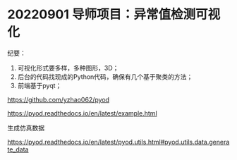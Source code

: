 # 20220901 导师项目：异常值检测可视化

纪要：
1. 可视化形式要多样，多种图形，3D；
2. 后台的代码找现成的Python代码，确保有几个基于聚类的方法；
3. 前端基于pyqt；

https://github.com/yzhao062/pyod

https://pyod.readthedocs.io/en/latest/example.html

生成仿真数据

https://pyod.readthedocs.io/en/latest/pyod.utils.html#pyod.utils.data.generate_data

